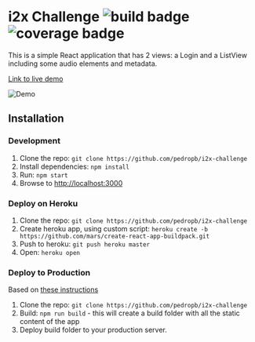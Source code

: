# i2x Challenge ![build badge](https://travis-ci.org/pedropb/i2x-challenge.svg?branch=master) ![coverage badge](https://coveralls.io/repos/github/pedropb/i2x-challenge/badge.svg?branch=master)

This is a simple React application that has 2 views: a Login and a ListView including some audio elements and metadata.

[Link to live demo](https://i2x-front-end-dev.herokuapp.com/login)

![Demo](http://i.imgur.com/BaXQIlI.gif)

## Installation

### Development

1. Clone the repo: `git clone https://github.com/pedropb/i2x-challenge`
2. Install dependencies: `npm install`
3. Run: `npm start`
4. Browse to [http://localhost:3000](http://localhost:3000)

### Deploy on Heroku

1. Clone the repo: `git clone https://github.com/pedropb/i2x-challenge`
2. Create heroku app, using custom script: `heroku create -b https://github.com/mars/create-react-app-buildpack.git`
3. Push to heroku: `git push heroku master`
4. Open: `heroku open`

### Deploy to Production

Based on [these instructions](https://github.com/facebookincubator/create-react-app/blob/master/packages/react-scripts/template/README.md#deployment)
1. Clone the repo: `git clone https://github.com/pedropb/i2x-challenge`
2. Build: `npm run build` - this will create a build folder with all the static content of the app
3. Deploy build folder to your production server.

